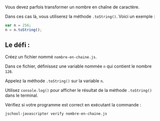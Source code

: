 Vous devez parfois transformer un nombre en chaîne de caractère.

Dans ces cas là, vous utiliserez la méthode `.toString()`. Voici un exemple :

```js
var n = 256;
n = n.toString();
```

## Le défi :

Créez un fichier nommé `nombre-en-chaine.js`.

Dans ce fichier, définissez une variable nommée `n` qui contient le nombre `128`.

Appelez la méthode `.toString()` sur la variable `n`.

Utilisez `console.log()` pour afficher le résultat de la méthode `.toString()` dans le terminal.

Vérifiez si votre programme est correct en exécutant la commande :

```bash
jschool-javascripter verify nombre-en-chaine.js
```
